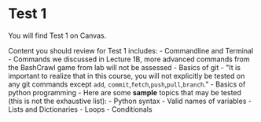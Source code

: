 # Test 1

You will find Test 1 on Canvas.

Content you should review for Test 1 includes:
    - Commandline and Terminal
        - Commands we discussed in Lecture 1B, more advanced commands from the BashCrawl game from lab will not be assessed
    - Basics of git
        - "It is important to realize that in this course, you will not explicitly be tested on any git commands except `add`, `commit`,`fetch`,`push`,`pull`,`branch`."
    - Basics of python programming
        - Here are some **sample** topics that may be tested (this is not the exhaustive list):
            - Python syntax
            - Valid names of variables
            - Lists and Dictionaries
            - Loops
            - Conditionals